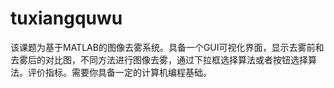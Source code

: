 # tuxiangquwu
该课题为基于MATLAB的图像去雾系统。具备一个GUI可视化界面，显示去雾前和去雾后的对比图，不同方法进行图像去雾，通过下拉框选择算法或者按钮选择算法。评价指标。需要你具备一定的计算机编程基础。
